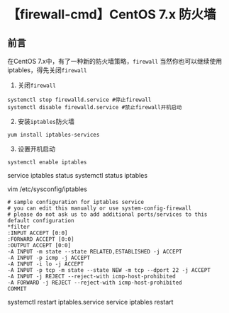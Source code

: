 # 【firewall-cmd】CentOS 7.x 防火墙

## 前言
在CentOS 7.x中，有了一种新的防火墙策略，`firewall`
当然你也可以继续使用iptables，得先关闭`firewall`
1. 关闭`firewall`
```
systemctl stop firewalld.service #停止firewall
systemctl disable firewalld.service #禁止firewall开机启动
```
2. 安装`iptables`防火墙
```
yum install iptables-services
```
3. 设置开机启动
```
systemctl enable iptables
```

service iptables status
systemctl status iptables

vim /etc/sysconfig/iptables
```
# sample configuration for iptables service
# you can edit this manually or use system-config-firewall
# please do not ask us to add additional ports/services to this default configuration
*filter
:INPUT ACCEPT [0:0]
:FORWARD ACCEPT [0:0]
:OUTPUT ACCEPT [0:0]
-A INPUT -m state --state RELATED,ESTABLISHED -j ACCEPT
-A INPUT -p icmp -j ACCEPT
-A INPUT -i lo -j ACCEPT
-A INPUT -p tcp -m state --state NEW -m tcp --dport 22 -j ACCEPT
-A INPUT -j REJECT --reject-with icmp-host-prohibited
-A FORWARD -j REJECT --reject-with icmp-host-prohibited
COMMIT
```

systemctl restart iptables.service
service iptables restart
